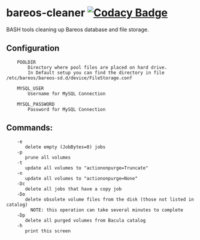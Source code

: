 # bareos-cleaner [![Codacy Badge](https://api.codacy.com/project/badge/Grade/b1934fc24bc34251aa437ef095a8109f)](https://www.codacy.com/app/KingJP/bareos-cleaner?utm_source=github.com&amp;utm_medium=referral&amp;utm_content=KingJP/bareos-cleaner&amp;utm_campaign=Badge_Grade)

BASH tools cleaning up Bareos database and file storage.


## Configuration
```
    POOLDIR
        Directory where pool files are placed on hard drive.
        In Default setup you can find the directory in file /etc/bareos/bareos-sd.d/device/FileStorage.conf
        
    MYSQL_USER
        Username for MySQL Connection
        
    MYSQL_PASSWORD
        Password for MySQL Connection
```

## Commands:
```
    -e
       delete empty (JobBytes=0) jobs
    -p
       prune all volumes
    -t
       update all volumes to "actiononpurge=Truncate"
    -n
       update all volumes to "actiononpurge=None"
    -Dc
       delete all jobs that have a copy job
    -Do
       delete obsolete volume files from the disk (those not listed in catalog)
         NOTE: this operation can take several minutes to complete
    -Dp
       delete all purged volumes from Bacula catalog
    -h
       print this screen
```

